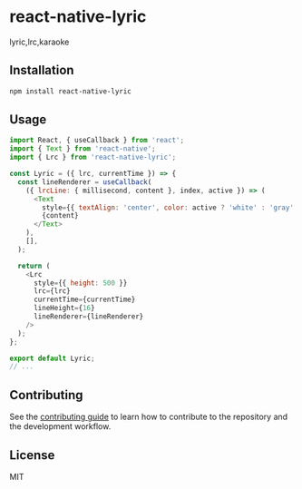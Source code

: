 # react-native-lyric

lyric,lrc,karaoke

## Installation

```sh
npm install react-native-lyric
```

## Usage

```js
import React, { useCallback } from 'react';
import { Text } from 'react-native';
import { Lrc } from 'react-native-lyric';

const Lyric = ({ lrc, currentTime }) => {
  const lineRenderer = useCallback(
    ({ lrcLine: { millisecond, content }, index, active }) => (
      <Text
        style={{ textAlign: 'center', color: active ? 'white' : 'gray' }}>
        {content}
      </Text>
    ),
    [],
  );

  return (
    <Lrc
      style={{ height: 500 }}
      lrc={lrc}
      currentTime={currentTime}
      lineHeight={16}
      lineRenderer={lineRenderer}
    />
  );
};

export default Lyric;
// ...

```

## Contributing

See the [contributing guide](CONTRIBUTING.md) to learn how to contribute to the repository and the development workflow.

## License

MIT
